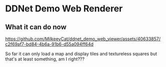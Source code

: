 # DDNet Demo Web Renderer

## What it can do now

https://github.com/MilkeeyCat/ddnet_demo_web_viewer/assets/40633857/c2f69af7-bd84-4b6a-91b6-d55a094ff64d

So far it can only load a map and display tiles and textureless squares but that's at least something, am I right???

